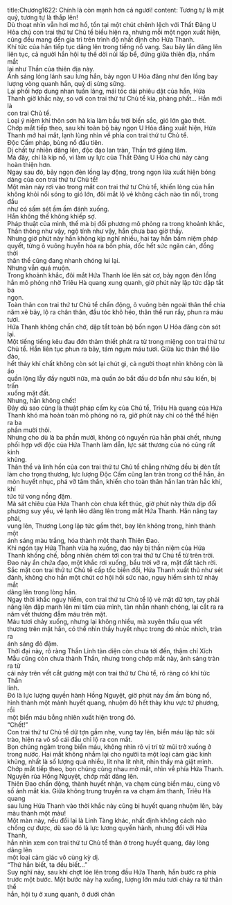title:Chương1622: Chính là còn mạnh hơn cả ngươi!
content:
Tương tự là mặt quỷ, tương tự là thắp lên!<br>Dù thoạt nhìn vẫn hơi mơ hồ, tồn tại một chút chênh lệch với Thất Đăng U<br>Hỏa chú con trai thứ tư Chủ tể biểu hiện ra, nhưng mỗi một ngọn xuất hiện,<br>cũng đều mang đến gia trì trên trình độ nhất định cho Hứa Thanh.<br>Khí tức của hắn tiếp tục dâng lên trong tiếng nổ vang. Sau bảy lần dâng lên<br>liên tục, cả người hắn hội tụ thế dời núi lấp bể, đứng giữa thiên địa, nhắm mắt<br>lại như Thần của thiên địa này.<br>Ánh sáng lóng lánh sau lưng hắn, bảy ngọn U Hỏa đăng như đèn lồng bay<br>lượng vòng quanh hắn, quỷ dị sừng sững.<br>Lại phối hợp dung nhan tuấn lãng, mái tóc dài phiêu dật của hắn, Hứa<br>Thanh giờ khắc này, so với con trai thứ tư Chủ tể kia, phảng phất… Hắn mới là<br>con trai Chủ tể.<br>Loại ý niệm khí thôn sơn hà kia làm bầu trời biến sắc, gió lớn gào thét.<br>Chớp mắt tiếp theo, sau khi toàn bộ bảy ngọn U Hỏa đăng xuất hiện, Hứa<br>Thanh mở hai mắt, lạnh lùng nhìn về phía con trai thứ tư Chủ tể.<br>Độc Cấm pháp, bùng nổ đầu tiên.<br>Dị chất tự nhiên dâng lên, độc đạo lan tràn, Thần trớ giáng lâm.<br>Mà đây, chỉ là kíp nổ, vì làm uy lực của Thất Đăng U Hỏa chú này càng<br>hoàn thiện hơn.<br>Ngay sau đó, bảy ngọn đèn lồng lay động, trong ngọn lửa xuất hiện bóng<br>dáng của con trai thứ tư Chủ tể!<br>Một màn này rơi vào trong mắt con trai thứ tư Chủ tể, khiến lòng của hắn<br>không khỏi nổi sóng to gió lớn, đôi mắt lộ vẻ không cách nào tin nổi, trong đầu<br>như có sấm sét ầm ầm đánh xuống.<br>Hắn không thế không khiếp sợ.<br>Pháp thuật của mình, thế mà bị đối phương mô phỏng ra trong khoảnh khắc,<br>Thần thông như vậy, ngộ tính như vậy, hắn chưa bao giờ thấy.<br>Nhưng giờ phút này hắn không kịp nghĩ nhiều, hai tay hắn bấm niệm pháp<br>quyết, từng ô vuông huyễn hóa ra bốn phía, dốc hết sức ngăn cản, đồng thời<br>thân thể cũng đang nhanh chóng lui lại.<br>Nhưng vẫn quá muộn.<br>Trong khoảnh khắc, đôi mắt Hứa Thanh lóe lên sát cơ, bảy ngọn đèn lồng<br>hắn mô phỏng nhờ Triêu Hà quang xung quanh, giờ phút này lập tức dập tắt ba<br>ngọn.<br>Toàn thân con trai thứ tư Chủ tể chấn động, ô vuông bên ngoài thân thể chia<br>năm xẻ bảy, lộ ra chân thân, đầu tóc khô héo, thân thể run rẩy, phun ra máu tươi.<br>Hứa Thanh không chần chờ, dập tắt toàn bộ bốn ngọn U Hỏa đăng còn sót<br>lại.<br>Một tiếng tiếng kêu đau đớn thảm thiết phát ra từ trong miệng con trai thứ tư<br>Chủ tể. Hắn liên tục phun ra bảy, tám ngụm máu tươi. Giữa lúc thân thể lảo đảo,<br>hết thảy khí chất không còn sót lại chút gì, cả người thoạt nhìn không còn là áo<br>quần lộng lẫy đầy người nữa, mà quần áo bắt đầu dơ bẩn như sâu kiến, bị trấn<br>xuống mặt đất.<br>Nhưng, hắn không chết!<br>Đây dù sao cũng là thuật pháp cấm kỵ của Chủ tể, Triêu Hà quang của Hứa<br>Thanh khó mà hoàn toàn mô phỏng nó ra, giờ phút này chỉ có thể thể hiện ra ba<br>phần mười thôi.<br>Nhưng cho dù là ba phần mười, không có nguyền rủa hẳn phải chết, nhưng<br>phối hợp với độc của Hứa Thanh làm dẫn, lực sát thương của nó cũng rất kinh<br>khủng.<br>Thân thể và linh hồn của con trai thứ tư Chủ tể chẳng những đều bị đèn tắt<br>làm cho trọng thương, lực lượng Độc Cấm cũng lan tràn trong cơ thể hắn, ăn<br>mòn huyết nhục, phá vỡ tâm thần, khiến cho toàn thân hắn lan tràn hắc khí, khí<br>tức tử vong nồng đậm.<br>Mà sát chiêu của Hứa Thanh còn chưa kết thúc, giờ phút này thừa dịp đối<br>phương suy yếu, vẻ lạnh lẽo dâng lên trong mắt Hứa Thanh. Hắn nâng tay phải,<br>vung lên, Thương Long lập tức gầm thét, bay lên không trong, hình thành một<br>ánh sáng màu trắng, hóa thành một thanh Thiên Đao.<br>Khi ngón tay Hứa Thanh vừa hạ xuống, đao này bị thần niệm của Hứa<br>Thanh khống chế, bỗng nhiên chém tới con trai thứ tư Chủ tể từ trên trời.<br>Đao này ẩn chứa đạo, một khắc rơi xuống, bầu trời vỡ ra, mặt đất tách rời.<br>Sắc mặt con trai thứ tư Chủ tể cấp tốc biến đổi, Hứa Thanh xuất thủ như sét<br>đánh, không cho hắn một chút cơ hội hồi sức nào, nguy hiểm sinh tử nháy mắt<br>dâng lên trong lòng hắn.<br>Ngay thời khắc nguy hiểm, con trai thứ tư Chủ tể lộ vẻ mặt dữ tợn, tay phải<br>nâng lên đập mạnh lên mi tâm của mình, tàn nhẫn nhanh chóng, lại cắt ra ra<br>năm vết thương đẫm máu trên mặt.<br>Máu tươi chảy xuống, nhưng lại không nhiều, mà xuyên thấu qua vết<br>thương trên mặt hắn, có thể nhìn thấy huyết nhục trong đó nhúc nhích, tràn ra<br>ánh sáng đỏ đậm.<br>Thời đại này, rõ ràng Thần Linh tàn diện còn chưa tới đến, thậm chí Xích<br>Mẫu cũng còn chưa thành Thần, nhưng trong chớp mắt này, ánh sáng tràn ra từ<br>cái này trên vết cắt gương mặt con trai thứ tư Chủ tể, rõ ràng có khí tức Thần<br>linh.<br>Đó là lực lượng quyền hành Hồng Nguyệt, giờ phút này ầm ầm bùng nổ,<br>hình thành một mảnh huyết quang, nhuộm đỏ hết thảy khu vực tứ phương, rồi<br>một biển máu bỗng nhiên xuất hiện trong đó.<br>“Chết!”<br>Con trai thứ tư Chủ tể dữ tợn gầm nhẹ, vung tay lên, biển máu lập tức sôi<br>trào, hiện ra vô số cái đầu chỉ lộ ra con mắt.<br>Bọn chúng ngâm trong biển máu, không nhìn rõ vị trí từ mũi trở xuống ở<br>trong nước. Hai mắt không nhắm lại cho người ta một loại cảm giác kinh<br>khủng, nhất là số lượng quá nhiều, lít nha lít nhít, nhìn thấy mà giật mình.<br>Chớp mắt tiếp theo, bọn chúng cùng nhau mở mắt, nhìn về phía Hứa Thanh.<br>Nguyền rủa Hồng Nguyệt, chớp mắt dâng lên.<br>Thiên Đao chấn động, thành huyết nhận, va chạm cùng biển máu, cùng vô<br>số ánh mắt kia. Giữa không trung truyền ra va chạm âm thanh, Triêu Hà quang<br>sau lưng Hứa Thanh vào thời khắc này cũng bị huyết quang nhuộm lên, bảy<br>màu thành một màu!<br>Một màn này, nếu đổi lại là Linh Tàng khác, nhất định không cách nào<br>chống cự được, dù sao đó là lực lương quyền hành, nhưng đối với Hứa Thanh,<br>hắn nhìn xem con trai thứ tư Chủ tể thân ở trong huyết quang, đáy lòng dâng lên<br>một loại cảm giác vô cùng kỳ dị.<br>“Thứ hắn biết, ta đều biết…”<br>Suy nghĩ này, sau khi chợt lóe lên trong đầu Hứa Thanh, hắn bước ra phía<br>trước một bước. Một bước này hạ xuống, lượng lớn máu tươi chảy ra từ thân thể<br>hắn, hội tụ ở xung quanh, ở dưới chân